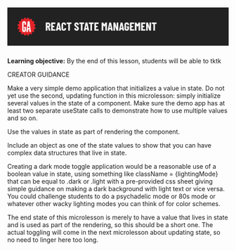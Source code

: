 # ![[tktk Module Name] - tktk Microlesson Name](./assets/hero.png)

**Learning objective:** By the end of this lesson, students will be able to tktk

CREATOR GUIDANCE

Make a very simple demo application that initializes a value in state. Do not yet use the second, updating function in this microlesson: simply initialize several values in the state of a component. Make sure the demo app has at least two separate useState calls to demonstrate how to use multiple values and so on.

Use the values in state as part of rendering the component. 

Include an object as one of the state values to show that you can have complex data structures that live in state.

Creating a dark mode toggle application would be a reasonable use of a boolean value in state, using something like className = {lightingMode} that can be equal to .dark or .light with a pre-provided css sheet giving simple guidance on making a dark background with light text or vice versa. You could challenge students to do a psychadelic mode or 80s mode or whatever other wacky lighting modes you can think of for color schemes.

The end state of this microlesson is merely to have a value that lives in state and is used as part of the rendering, so this should be a short one. The actual toggling will come in the next microlesson about updating state, so no need to linger here too long.

